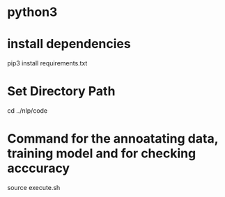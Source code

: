 # python3
# install dependencies
pip3 install requirements.txt

# Set Directory Path
cd ../nlp/code

# Command for the annoatating data, training model and for checking acccuracy
source execute.sh 

